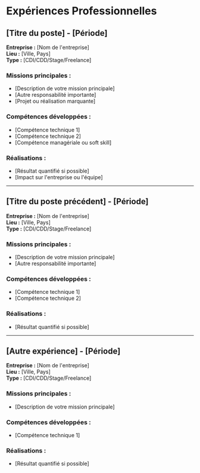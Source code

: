 # Expériences Professionnelles

## [Titre du poste] - [Période]
**Entreprise :** [Nom de l'entreprise]  
**Lieu :** [Ville, Pays]  
**Type :** [CDI/CDD/Stage/Freelance]

### Missions principales :
- [Description de votre mission principale]
- [Autre responsabilité importante]
- [Projet ou réalisation marquante]

### Compétences développées :
- [Compétence technique 1]
- [Compétence technique 2]
- [Compétence managériale ou soft skill]

### Réalisations :
- [Résultat quantifié si possible]
- [Impact sur l'entreprise ou l'équipe]

---

## [Titre du poste précédent] - [Période]
**Entreprise :** [Nom de l'entreprise]  
**Lieu :** [Ville, Pays]  
**Type :** [CDI/CDD/Stage/Freelance]

### Missions principales :
- [Description de votre mission principale]
- [Autre responsabilité importante]

### Compétences développées :
- [Compétence technique 1]
- [Compétence technique 2]

### Réalisations :
- [Résultat quantifié si possible]

---

## [Autre expérience] - [Période]
**Entreprise :** [Nom de l'entreprise]  
**Lieu :** [Ville, Pays]  
**Type :** [CDI/CDD/Stage/Freelance]

### Missions principales :
- [Description de votre mission principale]

### Compétences développées :
- [Compétence technique 1]

### Réalisations :
- [Résultat quantifié si possible]
